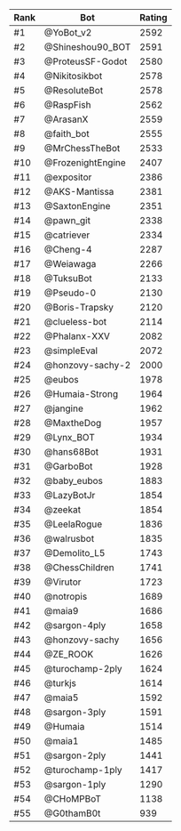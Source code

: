 Rank|Bot|Rating
---|---|---
#1|@YoBot_v2|2592
#2|@Shineshou90_BOT|2591
#3|@ProteusSF-Godot|2580
#4|@Nikitosikbot|2578
#5|@ResoluteBot|2578
#6|@RaspFish|2562
#7|@ArasanX|2559
#8|@faith_bot|2555
#9|@MrChessTheBot|2533
#10|@FrozenightEngine|2407
#11|@expositor|2386
#12|@AKS-Mantissa|2381
#13|@SaxtonEngine|2351
#14|@pawn_git|2338
#15|@catriever|2334
#16|@Cheng-4|2287
#17|@Weiawaga|2266
#18|@TuksuBot|2133
#19|@Pseudo-0|2130
#20|@Boris-Trapsky|2120
#21|@clueless-bot|2114
#22|@Phalanx-XXV|2082
#23|@simpleEval|2072
#24|@honzovy-sachy-2|2000
#25|@eubos|1978
#26|@Humaia-Strong|1964
#27|@jangine|1962
#28|@MaxtheDog|1957
#29|@Lynx_BOT|1934
#30|@hans68Bot|1931
#31|@GarboBot|1928
#32|@baby_eubos|1883
#33|@LazyBotJr|1854
#34|@zeekat|1854
#35|@LeelaRogue|1836
#36|@walrusbot|1835
#37|@Demolito_L5|1743
#38|@ChessChildren|1741
#39|@Virutor|1723
#40|@notropis|1689
#41|@maia9|1686
#42|@sargon-4ply|1658
#43|@honzovy-sachy|1656
#44|@ZE_ROOK|1626
#45|@turochamp-2ply|1624
#46|@turkjs|1614
#47|@maia5|1592
#48|@sargon-3ply|1591
#49|@Humaia|1514
#50|@maia1|1485
#51|@sargon-2ply|1441
#52|@turochamp-1ply|1417
#53|@sargon-1ply|1290
#54|@CHoMPBoT|1138
#55|@G0thamB0t|939
